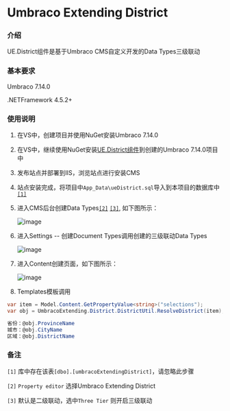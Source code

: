 # Umbraco Extending District #

### 介绍
UE.District组件是基于Umbraco CMS自定义开发的Data Types三级联动

### 基本要求

Umbraco 7.14.0

.NETFramework 4.5.2+

### 使用说明

1. 在VS中，创建项目并使用NuGet安装Umbraco 7.14.0
2. 在VS中，继续使用NuGet安装[UE.District组件](https://www.nuget.org/packages/UmbracoExtending.District "点击获取UE.District组件")到创建的Umbraco 7.14.0项目中
3. 发布站点并部署到IIS，浏览站点进行安装CMS

4. 站点安装完成，将项目中`App_Data\ueDistrict.sql`导入到本项目的数据库中[`[1]`](javascript(0); "库中存在该表[dbo].[umbracoExtendingDistrict]，请忽略此步骤")

5. 进入CMS后台创建Data Types[`[2]`](javascript(0); "Property editor选择Umbraco Extending District") [`[3]`](javascript(0); "默认是二级联动，选中Three Tier则开启三级联动"), 如下图所示：

    ![image](https://raw.githubusercontent.com/omp2013/UmbracoExtindingDocs/master/district/images/DataTypes.jpg)

6. 进入Settings -- 创建Document Types调用创建的三级联动Data Types

    ![image](https://raw.githubusercontent.com/omp2013/UmbracoExtindingDocs/master/district/images/doc_type.jpg)

7. 进入Content创建页面，如下图所示：

    ![image](https://raw.githubusercontent.com/omp2013/UmbracoExtindingDocs/master/district/images/Rendering.jpg)

8. Templates模板调用
```C#
var item = Model.Content.GetPropertyValue<string>("selections");
var obj = UmbracoExtending.District.DistrictUtil.ResolveDistrict(item);

省份：@obj.ProvinceName
城市：@obj.CityName
区域：@obj.DistrictName
```


### 备注

`[1]` 库中存在该表`[dbo].[umbracoExtendingDistrict]`，请忽略此步骤

`[2]` `Property editor` 选择Umbraco Extending District

`[3]` 默认是二级联动，选中`Three Tier` 则开启三级联动
